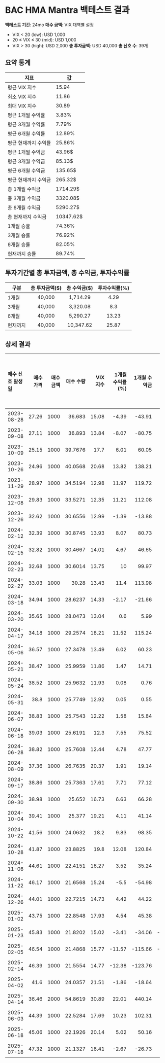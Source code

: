 # BAC HMA Mantra 백테스트 결과

**백테스트 기간**: 24mo
**매수 금액**: VIX 대역별 설정
  - VIX < 20 (low): USD 1,000
  - 20 ≤ VIX ≤ 30 (mid): USD 1,000
  - VIX > 30 (high): USD 2,000
**총 투자금액**: USD 40,000
**총 신호 수**: 39개

## 요약 통계

| 지표 | 값 |
|------|----|
| 평균 VIX 지수 | 15.94 |
| 최소 VIX 지수 | 11.86 |
| 최대 VIX 지수 | 30.89 |
| 평균 1개월 수익률 | 3.83% |
| 평균 3개월 수익률 | 7.79% |
| 평균 6개월 수익률 | 12.89% |
| 평균 현재까지 수익률 | 25.86% |
| 평균 1개월 수익금 | 43.96$ |
| 평균 3개월 수익금 | 85.13$ |
| 평균 6개월 수익금 | 135.65$ |
| 평균 현재까지 수익금 | 265.32$ |
| 총 1개월 수익금 | 1714.29$ |
| 총 3개월 수익금 | 3320.08$ |
| 총 6개월 수익금 | 5290.27$ |
| 총 현재까지 수익금 | 10347.62$ |
| 1개월 승률 | 74.36% |
| 3개월 승률 | 76.92% |
| 6개월 승률 | 82.05% |
| 현재까지 승률 | 89.74% |

## 투자기간별 총 투자금액, 총 수익금, 투자수익률

| 구분 | 총 투자금액($) | 총 수익금($) | 투자수익률(%) |
|------|:-------------:|:------------:|:-------------:|
| 1개월 | 40,000 | 1,714.29 | 4.29 |
| 3개월 | 40,000 | 3,320.08 | 8.3 |
| 6개월 | 40,000 | 5,290.27 | 13.23 |
| 현재까지 | 40,000 | 10,347.62 | 25.87 |

## 상세 결과

| 매수 신호 발생일   |   매수 가격 |   매수 금액 |   매수 수량 |   VIX 지수 |   1개월 수익률(%) |   1개월 수익금 |   3개월 수익률(%) |   3개월 수익금 |   6개월 수익률(%) |   6개월 수익금 |   현재까지 수익률(%) |   현재까지 수익금 |   벤치마크 1개월(%) |   벤치마크 3개월(%) |   벤치마크 6개월(%) | 신호 타당성 평가   |
|:------------|--------:|--------:|--------:|---------:|-------------:|----------:|-------------:|----------:|-------------:|----------:|--------------:|-----------:|--------------:|--------------:|--------------:|:------------|
| 2023-08-28  |   27.26 |    1000 | 36.683  |    15.08 |        -4.39 |    -43.91 |         4.23 |     42.34 |        19.87 |    198.74 |         68.94 |     689.44 |         -3.58 |          2.84 |         14.79 | 우수          |
| 2023-09-08  |   27.11 |    1000 | 36.893  |    13.84 |        -8.07 |    -80.75 |         8.97 |     89.73 |        26.78 |    267.78 |         69.91 |     699.11 |         -3.34 |          2.87 |         14.52 | 우수          |
| 2023-10-09  |   25.15 |    1000 | 39.7676 |    17.7  |         6.01 |     60.05 |        31.91 |    319.07 |        43.18 |    431.76 |         83.15 |     831.5  |          1.09 |          8.34 |         20.04 | 우수          |
| 2023-10-26  |   24.96 |    1000 | 40.0568 |    20.68 |        13.82 |    138.21 |        27.27 |    272.71 |        49.11 |    491.14 |         84.48 |     844.82 |         10.2  |         17.68 |         22.56 | 우수          |
| 2023-11-29  |   28.97 |    1000 | 34.5194 |    12.98 |        11.97 |    119.72 |        14    |    140.01 |        32.96 |    329.55 |         58.98 |     589.79 |          4.82 |         11.59 |         16.57 | 우수          |
| 2023-12-08  |   29.83 |    1000 | 33.5271 |    12.35 |        11.21 |    112.08 |        15.89 |    158.95 |        29.98 |    299.79 |         54.41 |     544.09 |          2.02 |         12.01 |         16.28 | 우수          |
| 2023-12-26  |   32.62 |    1000 | 30.6556 |    12.99 |        -1.39 |    -13.88 |         9.63 |     96.27 |        18.16 |    181.63 |         41.18 |     411.84 |          2.5  |          9.29 |         14.45 | 양호          |
| 2024-02-12  |   32.39 |    1000 | 30.8745 |    13.93 |         8.07 |     80.73 |        15.17 |    151.72 |        15.36 |    153.6  |         42.19 |     421.92 |          2.86 |          4    |          6.42 | 우수          |
| 2024-02-15  |   32.82 |    1000 | 30.4667 |    14.01 |         4.67 |     46.65 |        15.01 |    150.11 |        14.37 |    143.72 |         40.31 |     403.14 |          1.74 |          5.54 |          8.05 | 우수          |
| 2024-02-23  |   32.68 |    1000 | 30.6014 |    13.75 |        10    |     99.97 |        16.29 |    162.91 |        15.74 |    157.44 |         40.93 |     409.35 |          2.86 |          3.52 |         10.46 | 우수          |
| 2024-02-27  |   33.03 |    1000 | 30.28   |    13.43 |        11.4  |    113.98 |        16.63 |    166.27 |        17.54 |    175.43 |         39.45 |     394.55 |          3.47 |          4.46 |         10.96 | 우수          |
| 2024-03-18  |   34.94 |    1000 | 28.6237 |    14.33 |        -2.17 |    -21.66 |         9.63 |     96.33 |         8.69 |     86.88 |         31.83 |     318.26 |         -2.47 |          5.48 |          9.26 | 보통          |
| 2024-03-20  |   35.65 |    1000 | 28.0473 |    13.04 |         0.6  |      5.99 |         9.48 |     94.78 |         7.74 |     77.4  |         29.17 |     291.72 |         -4.93 |          5.02 |          7.82 | 보통          |
| 2024-04-17  |   34.18 |    1000 | 29.2574 |    18.21 |        11.52 |    115.24 |        26.02 |    260.24 |        20.46 |    204.65 |         34.75 |     347.45 |          5.6  |         12.84 |         16.68 | 양호          |
| 2024-05-06  |   36.57 |    1000 | 27.3478 |    13.49 |         6.02 |     60.23 |         0.31 |      3.15 |        12.2  |    121.99 |         25.95 |     259.5  |          3.34 |          3.2  |         10.58 | 양호          |
| 2024-05-21  |   38.47 |    1000 | 25.9959 |    11.86 |         1.47 |     14.71 |         0.66 |      6.59 |        19.4  |    193.97 |         19.72 |     197.24 |          2.85 |          5.39 |         10.32 | 우수          |
| 2024-05-24  |   38.52 |    1000 | 25.9632 |    11.93 |         0.08 |      0.76 |        -0.56 |     -5.58 |        17.49 |    174.87 |         19.57 |     195.74 |          3.01 |          5.01 |         11.54 | 우수          |
| 2024-05-31  |   38.8  |    1000 | 25.7749 |    12.92 |         0.05 |      0.55 |         1.06 |     10.61 |        20.96 |    209.65 |         18.71 |     187.06 |          3.47 |          5.96 |         13.67 | 우수          |
| 2024-06-07  |   38.83 |    1000 | 25.7543 |    12.22 |         1.58 |     15.84 |         0.9  |      9.05 |        17.33 |    173.26 |         18.61 |     186.12 |          4.12 |          2.93 |         13.83 | 양호          |
| 2024-06-18  |   39.03 |    1000 | 25.6191 |    12.3  |         7.55 |     75.52 |        -1.59 |    -15.88 |        15.59 |    155.88 |         17.99 |     179.89 |          1.05 |          2.66 |         10.28 | 우수          |
| 2024-06-28  |   38.82 |    1000 | 25.7608 |    12.44 |         4.78 |     47.77 |         0.02 |      0.19 |        12.94 |    129.44 |         18.64 |     186.41 |         -0.03 |          5.22 |         10.61 | 양호          |
| 2024-08-09  |   37.36 |    1000 | 26.7635 |    20.37 |         1.91 |     19.14 |        17.72 |    177.17 |        24.56 |    245.58 |         23.26 |     232.59 |          1.2  |         11.77 |         13.42 | 우수          |
| 2024-09-17  |   38.86 |    1000 | 25.7363 |    17.61 |         7.71 |     77.12 |        15.61 |    156.08 |         4.62 |     46.19 |         18.53 |     185.29 |          3.67 |          7.8  |          0.08 | 양호          |
| 2024-09-30  |   38.98 |    1000 | 25.652  |    16.73 |         6.63 |     66.28 |        12.37 |    123.66 |         5.19 |     51.95 |         18.14 |     181.4  |          0.89 |          3.62 |         -3.15 | 우수          |
| 2024-10-04  |   39.41 |    1000 | 25.377  |    19.21 |         4.11 |     41.14 |        11.04 |    110.36 |         5.58 |     55.81 |         16.87 |     168.74 |         -0.39 |          2.04 |         -1.39 | 우수          |
| 2024-10-22  |   41.56 |    1000 | 24.0632 |    18.2  |         9.83 |     98.35 |        10.61 |    106.12 |       -10.51 |   -105.07 |         10.82 |     108.23 |          1.67 |          2.49 |         -9.72 | 불량          |
| 2024-10-28  |   41.87 |    1000 | 23.8825 |    19.8  |        12.08 |    120.84 |         9.76 |     97.58 |        -5.77 |    -57.66 |          9.99 |      99.91 |          3.01 |          4.77 |         -5.12 | 불량          |
| 2024-11-06  |   44.61 |    1000 | 22.4151 |    16.27 |         3.52 |     35.24 |         3.43 |     34.35 |        -8.37 |    -83.69 |          3.23 |      32.33 |          2.72 |          1.84 |         -4.7  | 불량          |
| 2024-11-22  |   46.17 |    1000 | 21.6568 |    15.24 |        -5.5  |    -54.98 |        -3.08 |    -30.81 |        -6.88 |    -68.83 |         -0.26 |      -2.59 |         -0.64 |          2.48 |         -2.09 | 불량          |
| 2024-12-26  |   44.01 |    1000 | 22.7215 |    14.73 |         4.42 |     44.22 |        -3.28 |    -32.77 |         6.02 |     60.18 |          4.64 |      46.44 |          1.05 |         -5.39 |          0.9  | 우수          |
| 2025-01-02  |   43.75 |    1000 | 22.8548 |    17.93 |         4.54 |     45.38 |        -4.91 |    -49.13 |        10.05 |    100.46 |          5.26 |      52.58 |          2.93 |         -3.37 |          5.61 | 양호          |
| 2025-01-23  |   45.83 |    1000 | 21.8202 |    15.02 |        -3.41 |    -34.06 |       -15.94 |   -159.42 |         4.24 |     42.35 |          0.49 |       4.93 |         -1.73 |        -12.14 |          3.12 | 양호          |
| 2025-02-05  |   46.54 |    1000 | 21.4868 |    15.77 |       -11.57 |   -115.66 |       -12.76 |   -127.62 |        -1.48 |    -14.83 |         -1.04 |     -10.43 |         -4.81 |         -7.5  |          4.43 | 불량          |
| 2025-02-14  |   46.39 |    1000 | 21.5554 |    14.77 |       -12.38 |   -123.76 |        -4.9  |    -48.98 |        -0.73 |     -7.27 |         -0.73 |      -7.27 |         -7.78 |         -3.23 |          4.48 | 불량          |
| 2025-04-02  |   41.6  |    1000 | 24.0357 |    21.51 |        -1.86 |    -18.64 |        15.73 |    157.32 |        10.7  |    106.96 |         10.7  |     106.96 |          0.28 |          9.29 |         12.66 | 보통          |
| 2025-04-14  |   36.46 |    2000 | 54.8619 |    30.89 |        22.01 |    440.14 |        28.18 |    563.7  |        26.33 |    526.67 |         26.33 |     526.67 |          9    |         15.79 |         18.18 | 우수          |
| 2025-06-03  |   44.39 |    1000 | 22.5284 |    17.69 |        10.23 |    102.31 |         3.75 |     37.55 |         3.75 |     37.55 |          3.75 |      37.55 |          5.18 |          7.01 |          7.01 | 보통          |
| 2025-06-18  |   45.06 |    1000 | 22.1926 |    20.14 |         5.02 |     50.16 |         2.21 |     22.08 |         2.21 |     22.08 |          2.21 |      22.08 |          5.28 |          6.82 |          6.82 | 보통          |
| 2025-07-18  |   47.32 |    1000 | 21.1327 |    16.41 |        -2.67 |    -26.73 |        -2.67 |    -26.73 |        -2.67 |    -26.73 |         -2.67 |     -26.73 |          1.46 |          1.46 |          1.46 | 불량          |